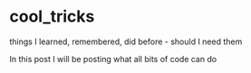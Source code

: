 # cool_tricks
things I learned, remembered, did before - should I need them

In this post I will be posting what all bits of code can do
